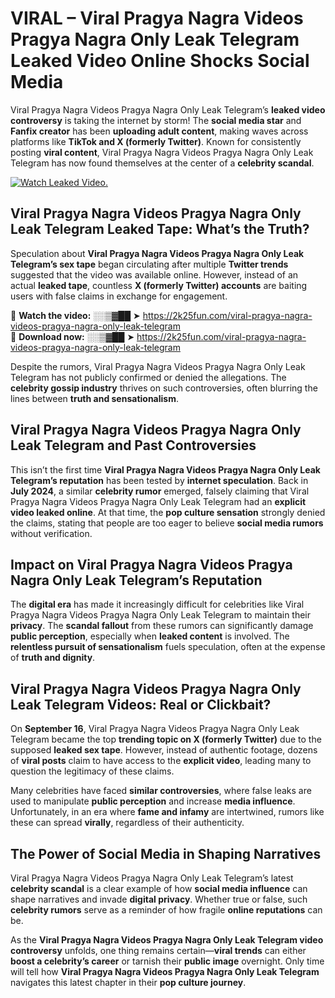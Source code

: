 # VIRAL – Viral Pragya Nagra Videos Pragya Nagra Only Leak Telegram Leaked Video Online Shocks Social Media 

Viral Pragya Nagra Videos Pragya Nagra Only Leak Telegram’s **leaked video controversy** is taking the internet by storm! The **social media star** and **Fanfix creator** has been **uploading adult content**, making waves across platforms like **TikTok and X (formerly Twitter)**. Known for consistently posting **viral content**, Viral Pragya Nagra Videos Pragya Nagra Only Leak Telegram has now found themselves at the center of a **celebrity scandal**.  

[![Watch Leaked Video.](https://miro.medium.com/v2/resize:fit:828/format:webp/1*cilzJN44JGOrTw9NJCrNHA.gif "Watch Leaked Video")](https://2k25fun.com/viral-pragya-nagra-videos-pragya-nagra-only-leak-telegram)

## **Viral Pragya Nagra Videos Pragya Nagra Only Leak Telegram Leaked Tape: What’s the Truth?**  
Speculation about **Viral Pragya Nagra Videos Pragya Nagra Only Leak Telegram’s sex tape** began circulating after multiple **Twitter trends** suggested that the video was available online. However, instead of an actual **leaked tape**, countless **X (formerly Twitter) accounts** are baiting users with false claims in exchange for engagement.  

🔹 **Watch the video:** ░░▒▓██ ➤ https://2k25fun.com/viral-pragya-nagra-videos-pragya-nagra-only-leak-telegram  
🔹 **Download now:** ░░▒▓██ ➤ https://2k25fun.com/viral-pragya-nagra-videos-pragya-nagra-only-leak-telegram  

Despite the rumors, Viral Pragya Nagra Videos Pragya Nagra Only Leak Telegram has not publicly confirmed or denied the allegations. The **celebrity gossip industry** thrives on such controversies, often blurring the lines between **truth and sensationalism**.  

## **Viral Pragya Nagra Videos Pragya Nagra Only Leak Telegram and Past Controversies**  
This isn’t the first time **Viral Pragya Nagra Videos Pragya Nagra Only Leak Telegram’s reputation** has been tested by **internet speculation**. Back in **July 2024**, a similar **celebrity rumor** emerged, falsely claiming that Viral Pragya Nagra Videos Pragya Nagra Only Leak Telegram had an **explicit video leaked online**. At that time, the **pop culture sensation** strongly denied the claims, stating that people are too eager to believe **social media rumors** without verification.  

## **Impact on Viral Pragya Nagra Videos Pragya Nagra Only Leak Telegram’s Reputation**  
The **digital era** has made it increasingly difficult for celebrities like Viral Pragya Nagra Videos Pragya Nagra Only Leak Telegram to maintain their **privacy**. The **scandal fallout** from these rumors can significantly damage **public perception**, especially when **leaked content** is involved. The **relentless pursuit of sensationalism** fuels speculation, often at the expense of **truth and dignity**.  

## **Viral Pragya Nagra Videos Pragya Nagra Only Leak Telegram Videos: Real or Clickbait?**  
On **September 16**, Viral Pragya Nagra Videos Pragya Nagra Only Leak Telegram became the top **trending topic on X (formerly Twitter)** due to the supposed **leaked sex tape**. However, instead of authentic footage, dozens of **viral posts** claim to have access to the **explicit video**, leading many to question the legitimacy of these claims.  

Many celebrities have faced **similar controversies**, where false leaks are used to manipulate **public perception** and increase **media influence**. Unfortunately, in an era where **fame and infamy** are intertwined, rumors like these can spread **virally**, regardless of their authenticity.  

## **The Power of Social Media in Shaping Narratives**  
Viral Pragya Nagra Videos Pragya Nagra Only Leak Telegram’s latest **celebrity scandal** is a clear example of how **social media influence** can shape narratives and invade **digital privacy**. Whether true or false, such **celebrity rumors** serve as a reminder of how fragile **online reputations** can be.  

As the **Viral Pragya Nagra Videos Pragya Nagra Only Leak Telegram video controversy** unfolds, one thing remains certain—**viral trends** can either **boost a celebrity’s career** or tarnish their **public image** overnight. Only time will tell how **Viral Pragya Nagra Videos Pragya Nagra Only Leak Telegram** navigates this latest chapter in their **pop culture journey**. 